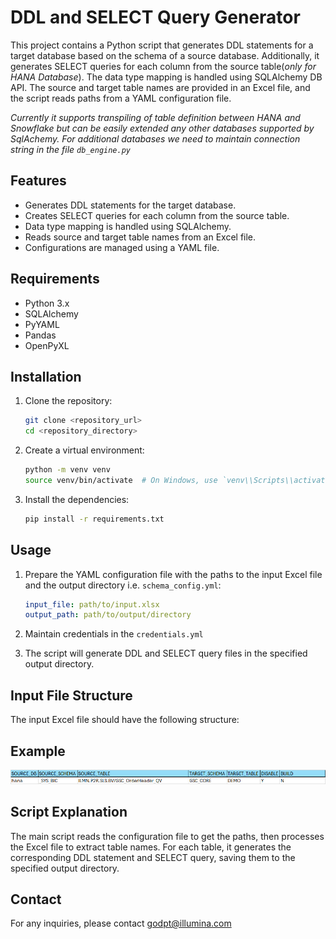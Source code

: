 # DDL and SELECT Query Generator

This project contains a Python script that generates DDL statements for a target database based on the schema of a
source database. Additionally, it generates SELECT queries for each column from the source table(*only for HANA Database*). The data type mapping
is handled using SQLAlchemy DB API. The source and target table names are provided in an Excel file, and the script
reads paths from a YAML configuration file.

*Currently it supports transpiling of table definition between HANA and Snowflake but can be easily extended any other databases supported by SqlAchemy. For additional databases we need to maintain connection string in the file `db_engine.py`*


## Features

- Generates DDL statements for the target database.
- Creates SELECT queries for each column from the source table.
- Data type mapping is handled using SQLAlchemy.
- Reads source and target table names from an Excel file.
- Configurations are managed using a YAML file.

## Requirements

- Python 3.x
- SQLAlchemy
- PyYAML
- Pandas
- OpenPyXL

## Installation

1. Clone the repository:
    ```bash
    git clone <repository_url>
    cd <repository_directory>
    ```

2. Create a virtual environment:
    ```bash
    python -m venv venv
    source venv/bin/activate  # On Windows, use `venv\\Scripts\\activate`
    ```

3. Install the dependencies:
    ```bash
    pip install -r requirements.txt
    ```

## Usage

1. Prepare the YAML configuration file with the paths to the input Excel file and the output directory
   i.e. `schema_config.yml`:

    ```yaml
    input_file: path/to/input.xlsx
    output_path: path/to/output/directory
    ```

2. Maintain credentials in the `credentials.yml`

3. The script will generate DDL and SELECT query files in the specified output directory.

## Input File Structure

The input Excel file should have the following structure:

## Example

![img.png](img.png)

## Script Explanation

The main script reads the configuration file to get the paths, then processes the Excel file to extract table names. For
each table, it generates the corresponding DDL statement and SELECT query, saving them to the specified output
directory.

## Contact

For any inquiries, please contact godpt@illumina.com 




























